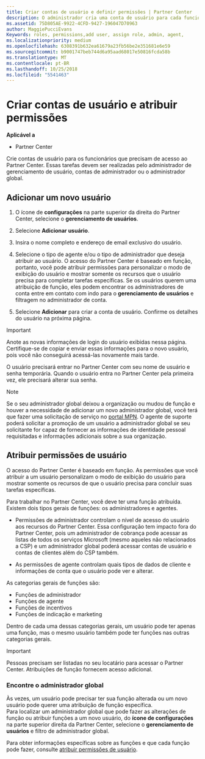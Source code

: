 ```yaml
---
title: Criar contas de usuário e definir permissões | Partner Center
description: O administrador cria uma conta de usuário para cada funcionário de parceiro que precise acessar o Partner Center.
ms.assetid: 75D805AE-9922-4CFD-9427-196047D70963
author: MaggiePucciEvans
Keywords: roles, permissions,add user, assign role, admin, agent,
ms.localizationpriority: medium
ms.openlocfilehash: 6308391b632ea61679a23fb56be2e351681e6e59
ms.sourcegitcommit: b9001747beb744d6a95aad68017e50816fcda58b
ms.translationtype: MT
ms.contentlocale: pt-BR
ms.lasthandoff: 10/25/2018
ms.locfileid: "5541463"
---
```

# <a name="create-user-accounts-and-assign-permissions"></a>Criar contas de usuário e atribuir permissões

**Aplicável a**

-  Partner Center

Crie contas de usuário para os funcionários que precisam de acesso ao Partner Center. Essas tarefas devem ser realizadas pelo administrador de gerenciamento de usuário, contas de administrador ou o administrador global. 


## <a name="add-a-new-user"></a>Adicionar um novo usuário

1. O ícone de **configurações** na parte superior da direita do Partner Center, selecione o **gerenciamento de usuários**.

2.  Selecione **Adicionar usuário**.

3.  Insira o nome completo e endereço de email exclusivo do usuário.

4.  Selecione o tipo de agente e/ou o tipo de administrador que deseja atribuir ao usuário. O acesso do Partner Center é baseado em função, portanto, você pode atribuir permissões para personalizar o modo de exibição do usuário e mostrar somente os recursos que o usuário precisa para completar tarefas específicas.  Se os usuários querem uma atribuição de função, eles podem encontrar os administradores de conta entre em contato com indo para o **gerenciamento de usuários** e filtragem no administrador de conta.

5.  Selecione **Adicionar** para criar a conta de usuário. Confirme os detalhes do usuário na próxima página.

> [!IMPORTANT]  
> Anote as novas informações de login do usuário exibidas nessa página. Certifique-se de copiar e enviar essas informações para o novo usuário, pois você não conseguirá acessá-las novamente mais tarde. 

O usuário precisará entrar no Partner Center com seu nome de usuário e senha temporária. Quando o usuário entra no Partner Center pela primeira vez, ele precisará alterar sua senha. 

> [!NOTE]  
>  Se o seu administrador global deixou a organização ou mudou de função e houver a necessidade de adicionar um novo administrador global, você terá que fazer uma solicitação de serviço no [portal MPN](https://partner.microsoft.com/support). O agente de suporte poderá solicitar a promoção de um usuário a administrador global se seu solicitante for capaz de fornecer as informações de identidade pessoal requisitadas e informações adicionais sobre a sua organização.

## <a name="assign-user-permissions"></a>Atribuir permissões de usuário

O acesso do Partner Center é baseado em função. As permissões que você atribuir a um usuário personalizam o modo de exibição do usuário para mostrar somente os recursos de que o usuário precisa para concluir suas tarefas específicas. 

Para trabalhar no Partner Center, você deve ter uma função atribuída.  Existem dois tipos gerais de funções: os administradores e agentes.

- Permissões de administrador controlam o nível de acesso do usuário aos recursos do Partner Center. Essa configuração tem impacto fora do Partner Center, pois um administrador de cobrança pode acessar as listas de todos os serviços Microsoft (mesmo aqueles não relacionados a CSP) e um administrador global poderá acessar contas de usuário e contas de clientes além do CSP também.

- As permissões de agente controlam quais tipos de dados de cliente e informações de conta que o usuário pode ver e alterar.
    
As categorias gerais de funções são: 
- Funções de administrador
- Funções de agente
- Funções de incentivos
- Funções de indicação e marketing


Dentro de cada uma dessas categorias gerais, um usuário pode ter apenas uma função, mas o mesmo usuário também pode ter funções nas outras categorias gerais. 

>[!Important]
>Pessoas precisam ser listadas no seu locatário para acessar o Partner Center. Atribuições de função fornecem acesso adicional.


### <a name="find-your-global-admin"></a>Encontre o administrador global

Às vezes, um usuário pode precisar ter sua função alterada ou um novo usuário pode querer uma atribuição de função específica.  
Para localizar um administrador global que pode fazer as alterações de função ou atribuir funções a um novo usuário, do **ícone de configurações** na parte superior direita da Partner Center, selecione o **gerenciamento de usuários** e filtro de administrador global. 

Para obter informações específicas sobre as funções e que cada função pode fazer, consulte [atribuir permissões de usuário](permissions-overview.md).





